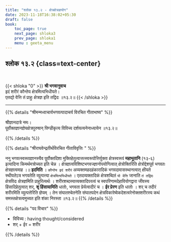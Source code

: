 ```yaml
---
title: "श्लोक १३.२ - क्षेत्रक्षेत्रज्ञयोग"
date: 2023-11-18T16:38:02+05:30
draft: false
book:
    toc_page: true
    next_page: shloka3
    prev_page: shloka1
    menu : geeta_menu
---
```




## श्लोक १३.२ {class=text-center}

<br/>

{{< shloka  "0"  >}}
**श्री भगवानुवाच**   
इदं शरीरं कौन्तेय क्षेत्रमित्यभिधीयते।  
एतद्यो वेत्ति तं प्राहुः क्षेत्रज्ञ इति तद्विदः ॥१३.२॥ 
{{< /shloka >}}

---


{{% details "श्रीमन्मध्वाचार्यभगवत्पादाचर्य विरचित  गीताभाष्य" %}}

श्रीज्ञानदात्रे नमः।   
पूर्वोक्तज्ञानज्ञेयक्षेत्रपुरुषान् पिण्डीकृत्य 
विविच्य दर्शयत्यनेनाध्यायेन  ॥१३.२॥

{{% /details %}}



{{% details "श्रीराघवेन्द्रतीर्थविरचित गीताविवृत्तिः " %}}

ननु भगवत्स्वरूपज्ञानस्यैव पूर्वोक्तदिशा मुक्तिहेतुत्वात्तत्स्वरूपोत्तिर्युक्ता
क्षेत्रस्वरूपं **महाभूतानि** (१३-६) इत्यादिना किमर्थमत्रोच्यत 
इति चेन्न । क्षेत्रज्ञत्वविशिष्टभगवज्ज्ञानोपयोगित्वात् क्षेत्रोक्तिरिति क्षेत्रोद्देशपूर्व भगवतः
क्षेत्रज्ञत्वमाह ।॥ **इदमिति** । `कौन्तेय इदं शरीरं` 
अव्यक्तमहदहंकारादिकं भगवदावासस्थानत्वात्‌ क्षीयते स्थीयतेऽत्र 
भगवतेति व्युत्पत्त्या `क्षेत्रमित्यभिधीयते` । 
एतदव्यक्तादिकं क्षेत्रशब्दितं `यो वेत्ति` जानाति
`तं तद्विदः` क्षेत्रविदः क्षेत्रज्ञमिति प्राहुरित्यर्थः । 
शरीरशब्दस्याव्यक्तादिपरत्वं च
स्वपरिणामदेहावियोगद्वारा जीवस्य हिंसादिहेतुत्वात्‌ शर्‌, 
**शृ  हिंसायामिति** धातोः, भगवता प्रेर्यत्वादीरं च । 
**ईर प्रेरण** इति धातोः । 
शर्‌ च तदीरं शरीरमिति व्युत्पत्तेरिति ज्ञेयम्‌ । 
तेन संघातश्चेतनेति संघातपदेन
क्षेत्रविकारेष्वेकदेशत्वरेनोक्तशरीरस्य कथं 
समस्तक्षेत्रत्वमुच्यत इति शंका निरस्ता ॥१३.२॥
{{% /details %}}



{{% details "पद विचार" %}}

- विविच्य : having thought/considered
- शर् + ईर = शरीर 

{{% /details %}}
